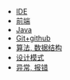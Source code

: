 - <a href="study/ide/index.md">IDE</a>
- <a href="study/web/web.md">前端</a>
- <a href="study/java/index.md">Java</a>
- <a href="study/git/Git.md">Git+github</a>
- <a href="study/algorithm/algorithm.md">算法, 数据结构</a>
- <a href="study/designPattern/designPattern.md">设计模式</a>
- <a href="error/index.md">异常, 报错</a>

